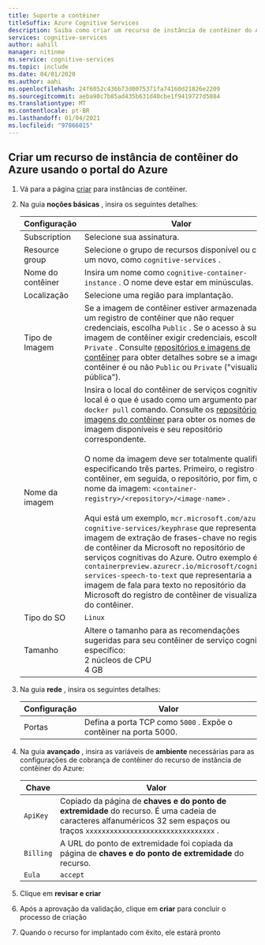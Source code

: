 ```yaml
---
title: Suporte a contêiner
titleSuffix: Azure Cognitive Services
description: Saiba como criar um recurso de instância de contêiner do Azure.
services: cognitive-services
author: aahill
manager: nitinme
ms.service: cognitive-services
ms.topic: include
ms.date: 04/01/2020
ms.author: aahi
ms.openlocfilehash: 24f6052c436b73d0075371fa74160d21826e2209
ms.sourcegitcommit: aeba98c7b85ad435b631d40cbe1f9419727d5884
ms.translationtype: MT
ms.contentlocale: pt-BR
ms.lasthandoff: 01/04/2021
ms.locfileid: "97866015"
---
```

## <a name="create-an-azure-container-instance-resource-using-the-azure-portal"></a>Criar um recurso de instância de contêiner do Azure usando o portal do Azure

1. Vá para a página [criar](https://ms.portal.azure.com/#create/Microsoft.ContainerInstances) para instâncias de contêiner.

2. Na guia **noções básicas** , insira os seguintes detalhes:

    |Configuração|Valor|
    |--|--|
    |Subscription|Selecione sua assinatura.|
    |Resource group|Selecione o grupo de recursos disponível ou crie um novo, como `cognitive-services` .|
    |Nome do contêiner|Insira um nome como `cognitive-container-instance` . O nome deve estar em minúsculas.|
    |Localização|Selecione uma região para implantação.|
    |Tipo de Imagem|Se a imagem de contêiner estiver armazenada em um registro de contêiner que não requer credenciais, escolha `Public` . Se o acesso à sua imagem de contêiner exigir credenciais, escolha `Private` . Consulte [repositórios e imagens de contêiner](../container-image-tags.md) para obter detalhes sobre se a imagem de contêiner é ou não `Public` ou `Private` ("visualização pública"). |
    |Nome da imagem|Insira o local do contêiner de serviços cognitivas. O local é o que é usado como um argumento para o `docker pull` comando. Consulte os [repositórios e as imagens do contêiner](../container-image-tags.md) para obter os nomes de imagem disponíveis e seu repositório correspondente.<br><br>O nome da imagem deve ser totalmente qualificado, especificando três partes. Primeiro, o registro de contêiner, em seguida, o repositório, por fim, o nome da imagem: `<container-registry>/<repository>/<image-name>` .<br><br>Aqui está um exemplo, `mcr.microsoft.com/azure-cognitive-services/keyphrase` que representaria a imagem de extração de frases-chave no registro de contêiner da Microsoft no repositório de serviços cognitivas do Azure. Outro exemplo é, `containerpreview.azurecr.io/microsoft/cognitive-services-speech-to-text` que representaria a imagem de fala para texto no repositório da Microsoft do registro de contêiner de visualização do contêiner. |
    |Tipo do SO|`Linux`|
    |Tamanho|Altere o tamanho para as recomendações sugeridas para seu contêiner de serviço cognitiva específico:<br>2 núcleos de CPU<br>4 GB

3. Na guia **rede** , insira os seguintes detalhes:

    |Configuração|Valor|
    |--|--|
    |Portas|Defina a porta TCP como `5000` . Expõe o contêiner na porta 5000.|

4. Na guia **avançado** , insira as variáveis de **ambiente** necessárias para as configurações de cobrança de contêiner do recurso de instância de contêiner do Azure:

    | Chave | Valor |
    |--|--|
    |`ApiKey`|Copiado da página de **chaves e do ponto de extremidade** do recurso. É uma cadeia de caracteres alfanuméricos 32 sem espaços ou traços `xxxxxxxxxxxxxxxxxxxxxxxxxxxxxxxx` .|
    |`Billing`| A URL do ponto de extremidade foi copiada da página de **chaves e do ponto de extremidade** do recurso.|
    |`Eula`|`accept`|

5. Clique em **revisar e criar**
6. Após a aprovação da validação, clique em **criar** para concluir o processo de criação
7. Quando o recurso for implantado com êxito, ele estará pronto
